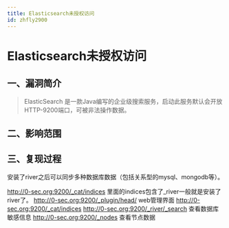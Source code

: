```yaml
---
title: Elasticsearch未授权访问
id: zhfly2900
---
```


# Elasticsearch未授权访问

## 一、漏洞简介

> ElasticSearch 是一款Java编写的企业级搜索服务，启动此服务默认会开放HTTP-9200端口，可被非法操作数据。

## 二、影响范围

## 三、复现过程

安装了river之后可以同步多种数据库数据（包括关系型的mysql、mongodb等）。

http://0-sec.org:9200/_cat/indices 里面的indices包含了_river一般就是安装了river了。
http://0-sec.org:9200/_plugin/head/ web管理界面
http://0-sec.org:9200/_cat/indices
http://0-sec.org:9200/_river/_search 查看数据库敏感信息
http://0-sec.org:9200/_nodes 查看节点数据